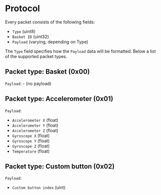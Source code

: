 # Protocol

Every packet consists of the following fields:
- `Type` (uint8)
- `Basket ID` (uint32)
- `Payload` (varying, depending on Type)

The `Type` field specifies how the `Payload` data will be formatted. Below a list of the supported packet types.

## Packet type: Basket (0x00)

`Payload`: - (no payload)

## Packet type: Accelerometer (0x01)

`Payload`:
- `Accelerometer X` (float)
- `Accelerometer Y` (float)
- `Accelerometer Z` (float)
- `Gyroscope X` (float)
- `Gyroscope Y` (float)
- `Gyroscope Z` (float)
- `Temperature` (float)

## Packet type: Custom button (0x02)

`Payload`:
- `Custom button index` (uint)


